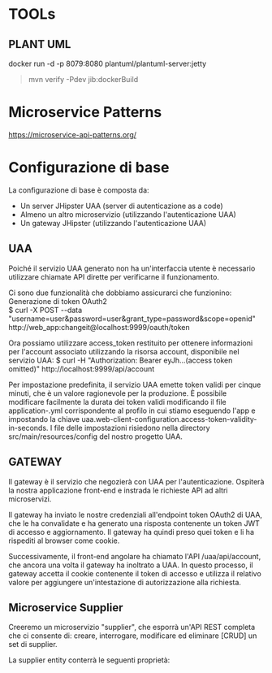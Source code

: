 # TOOLs
## PLANT UML
docker run -d -p 8079:8080 plantuml/plantuml-server:jetty

> mvn verify -Pdev jib:dockerBuild

# Microservice Patterns
https://microservice-api-patterns.org/

# Configurazione di base

La configurazione di base è composta da:
- Un server JHipster UAA (server di autenticazione as a code)
- Almeno un altro microservizio (utilizzando l'autenticazione UAA)
- Un gateway JHipster (utilizzando l'autenticazione UAA)

## UAA
Poiché il servizio UAA generato non ha un'interfaccia utente
è necessario utilizzare chiamate API dirette per verificarne il funzionamento.

Ci sono due funzionalità che dobbiamo assicurarci che funzionino:
Generazione di token OAuth2	 
$ curl -X POST --data "username=user&password=user&grant_type=password&scope=openid" http://web_app:changeit@localhost:9999/oauth/token

Ora possiamo utilizzare access_token restituito per ottenere informazioni per l'account associato utilizzando la  risorsa account, disponibile nel servizio UAA:
$ curl -H "Authorization: Bearer eyJh...(access token omitted)" http://localhost:9999/api/account

Per impostazione predefinita, il servizio UAA emette token validi per cinque minuti, che è un valore ragionevole per la produzione.
È possibile modificare facilmente la durata dei token validi modificando il file application-<profile>.yml corrispondente al profilo in cui stiamo eseguendo l'app e impostando la chiave uaa.web-client-configuration.access-token-validity-in-seconds. I file delle impostazioni risiedono nella directory src/main/resources/config del nostro progetto UAA.

## GATEWAY
Il gateway è il servizio che negozierà con UAA per l'autenticazione.
Ospiterà la nostra applicazione front-end e instrada le richieste API ad altri microservizi.

Il gateway ha inviato le nostre credenziali all'endpoint token OAuth2 di UAA, che le ha convalidate e ha generato una risposta contenente un token JWT di accesso e aggiornamento. Il gateway ha quindi preso quei token e li ha rispediti al browser come cookie.

Successivamente, il front-end angolare ha chiamato l'API /uaa/api/account, che ancora una volta il gateway ha inoltrato a UAA. In questo processo, il gateway accetta il cookie contenente il token di accesso e utilizza il relativo valore per aggiungere un'intestazione di autorizzazione alla richiesta.

## Microservice Supplier
Creeremo un microservizio "supplier", che esporrà un'API REST completa che ci consente di:
creare, interrogare, modificare ed eliminare [CRUD] un set di supplier.

La supplier entity conterrà le seguenti proprietà:
